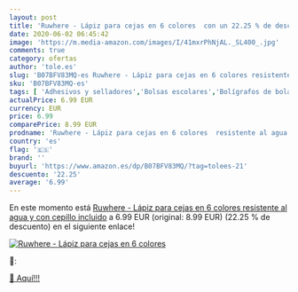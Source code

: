 ```yaml
---
layout: post
title: 'Ruwhere - Lápiz para cejas en 6 colores  con un 22.25 % de descuento'
date: 2020-06-02 06:45:42
image: 'https://m.media-amazon.com/images/I/41mxrPhNjAL._SL400_.jpg'
comments: true
category: ofertas
author: 'tole.es'
slug: 'B07BFV83MQ-es Ruwhere - Lápiz para cejas en 6 colores resistente al agua...'
sku: 'B07BFV83MQ-es'
tags: [ 'Adhesivos y selladores','Bolsas escolares','Bolígrafos de bola','Bolígrafos y recambios','Bolígrafos, lápices y útiles de escritura','Bricolaje y herramientas','Compuestos de modelado para escultura','Costura y manualidades','Equipaje','Escultura','Ferretería','Hogar y cocina','Mochilas, estuches y sets escolares','Oficina y papelería','Pegamentos instantáneos', ]
actualPrice: 6.99 EUR
currency: EUR
price: 6.99
comparePrice: 8.99 EUR
prodname: 'Ruwhere - Lápiz para cejas en 6 colores  resistente al agua y con cepillo incluido'
country: 'es'
flag: '🇪🇸'
brand: ''
buyurl: 'https://www.amazon.es/dp/B07BFV83MQ/?tag=tolees-21'
descuento: '22.25'
average: '6.99'
---
```


En este momento está [Ruwhere - Lápiz para cejas en 6 colores  resistente al agua y con cepillo incluido](https://www.amazon.es/dp/B07BFV83MQ/?tag=tolees-21) a 6.99 EUR (original: 8.99 EUR) (22.25 %  de descuento) en el siguiente enlace!

[![Ruwhere - Lápiz para cejas en 6 colores ](https://m.media-amazon.com/images/I/41mxrPhNjAL._SL400_.jpg)](https://www.amazon.es/dp/B07BFV83MQ/?tag=tolees-21)

🔎:


[🛒 Aquí!!!](https://www.amazon.es/dp/B07BFV83MQ/?tag=tolees-21)
